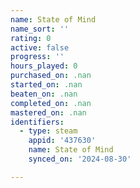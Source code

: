 ```yaml
---
name: State of Mind
name_sort: ''
rating: 0
active: false
progress: ''
hours_played: 0
purchased_on: .nan
started_on: .nan
beaten_on: .nan
completed_on: .nan
mastered_on: .nan
identifiers:
  - type: steam
    appid: '437630'
    name: State of Mind
    synced_on: '2024-08-30'

---
```

